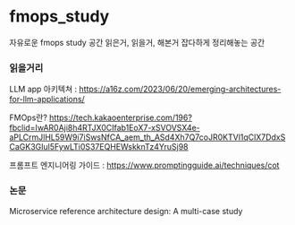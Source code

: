 # fmops_study
자유로운 fmops study 공간
읽은거, 읽을거, 해본거 잡다하게 정리해놓는 공간

### 읽을거리
LLM app 아키텍쳐 : https://a16z.com/2023/06/20/emerging-architectures-for-llm-applications/

FMOps란? https://tech.kakaoenterprise.com/196?fbclid=IwAR0Aji8h4RTJX0CIfab1EoX7-xSVOVSX4e-aPLCrmJlHL59W9i7iSwsNfCA_aem_th_ASd4Xh7Q7coJR0KTVl1qClX7DdxSCaGK3GIul5FywLTi0S37EQHEWskknTz4YruSj98

프롬프트 엔지니어링 가이드 : https://www.promptingguide.ai/techniques/cot


### 논문
Microservice reference architecture design: A multi-case study
